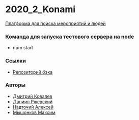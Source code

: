 # 2020_2_Konami
[Платформа для поиска мероприятий и людей](www.onmeet.ru)

### Команда для запуска тестового сервера на node
- npm start

### Ссылки
- [Репозиторий бэка](https://github.com/go-park-mail-ru/2020_2_Konami)

### Авторы
- [Дмитрий Ковалев]()
- [Даниил Ржевский]()
- [Надточий Алексей]()
- [Мышонков Максим]()

